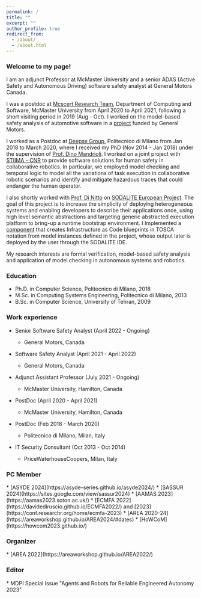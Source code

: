 ```yaml
---
permalink: /
title: ""
excerpt: ""
author_profile: true
redirect_from:
  - /about/
  - /about.html
---
```


<h3>Welcome to my page!</h3>

I am an adjunct Professor at McMaster University and a senior  ADAS (Active Safety and Autonomous Driving) software safety analyst at General Motors Canada.

I was a postdoc at [Mcscert Research Team](https://www.mcscert.ca/mcscert-research-team/), Department of Computing and Software, McMaster University from April 2020 to April 2021, following a short visiting period in 2019 (Aug - Oct). I worked on the model-based safety analysis of automotive software in a [project](https://www.eng.mcmaster.ca/news/mcmaster-engineering-researchers-awarded-funding-advance-software-safety-next-generation) funded by General Motors.

I worked as a Postdoc at [Deepse Group](https://www.deepse.deib.polimi.it/), Politecnico di Milano from Jan 2018 to March 2020, where I received my PhD (Nov 2014 - Jan 2018) under the supervision of [Prof. Dino Mandrioli](https://www4.ceda.polimi.it/manifesti/manifesti/controller/ricerche/RicercaPerDocentiPublic.do?evn_didattica=EVENTO&&aa=2019&k_cf=-1&k_corso_la=-1&ac_ins=0&lang=EN&tipoCorso=ALL_TIPO_CORSO&semestre=ALL_SEMESTRI&tipoInsegnamento=ALL_TIPO_INSEGNAMENTO&sede=ALL_SEDI&n_docente=dino&k_doc=231476&tab_ricerca=2). I worked on a joint project with [STIIMA - CNR](https://www.stiima.cnr.it/en/) to provide software solutions for human safety in collaborative robotics. In particular, we employed model checking and temporal logic to model all the variations of task execution in collaborative robotic scenarios and identify and mitigate hazardous traces that could endanger the human operator.

I also shortly worked with [Prof. Di Nitto](https://dinitto.faculty.polimi.it/) on [SODALITE European Project](https://www.sodalite.eu/).  The goal of this project is to increase the simplicity of deploying heterogeneous systems and enabling developers to describe their applications once, using high level semantic abstractions and targeting generic abstracted execution platform to bring-up a runtime bootstrap environment. 
I Implemented a [component](https://github.com/SODALITE-EU/iac-blueprint-builder) that creates Infrastructure as Code blueprints in TOSCA notation from model instances defined in the project, whose output later is deployed by the user through the SODALITE IDE. 

My research interests are formal verification, model-based safety analysis and application of model checking in autonomous systems and robotics.



<h3>Education</h3>

* Ph.D. in Computer Science, Politecnico di Milano, 2018
* M.Sc. in Computing Systems Engineering, Politecnico di Milano, 2013
* B.Sc. in Computer Science, University of Tehran, 2009

<h3>Work experience</h3>

* Senior Software Safety Analyst (April 2022 - Ongoing)         
  * General Motors, Canada

* Software Safety Analyst (April 2021 - April 2022)         
  * General Motors, Canada                                  

* Adjunct Assistant Professor (July 2021 - Ongoing)
  * McMaster University, Hamilton, Canada
  
* PostDoc (April 2020 - April 2021)
  * McMaster University, Hamilton, Canada

* PostDoc (Feb 2018 - March 2020)
  * Politecnico di Milano, Milan, Italy

* IT Security Consultant (Oct 2013 - Oct 2014)
  * PriceWaterhouseCoopers, Milan, Italy




<h3>PC Member</h3>
 * [ASYDE 2024](https://asyde-series.github.io/asyde2024/)
 * [SASSUR 2024](https://sites.google.com/view/sassur2024)
 * [AAMAS 2023](https://aamas2023.soton.ac.uk/)
 * [ECMFA 2022](https://davidediruscio.github.io/ECMFA2022/) and [2023](https://conf.researchr.org/home/ecmfa-2023)
 * [AREA 2020-24](https://areaworkshop.github.io/AREA2024/#dates)
 * [HoWCoM](https://howcom2023.github.io/)


<h3>Organizer</h3>
 * [AREA 2022](https://areaworkshop.github.io/AREA2022/)

<h3>Editor</h3> 
 * MDPI Special Issue "Agents and Robots for Reliable Engineered Autonomy 2023"



<!-- Global site tag (gtag.js) - Google Analytics -->
<script async src="https://www.googletagmanager.com/gtag/js?id=G-22E0C3YSYV"></script>
<script>
  window.dataLayer = window.dataLayer || [];
  function gtag(){dataLayer.push(arguments);}
  gtag('js', new Date());

  gtag('config', 'G-22E0C3YSYV');
</script>

